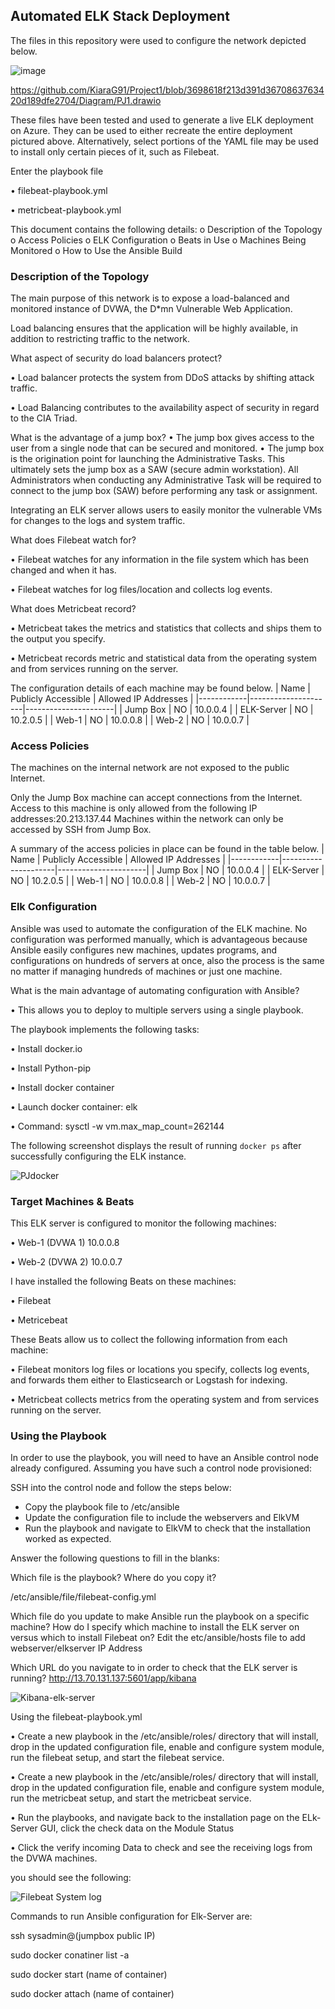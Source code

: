 ## Automated ELK Stack Deployment

The files in this repository were used to configure the network depicted below.

 ![image](https://user-images.githubusercontent.com/94761746/169676049-51b16ad0-01b0-4e78-8a02-1b22e6c237e6.png)
 
https://github.com/KiaraG91/Project1/blob/3698618f213d391d3670863763420d189dfe2704/Diagram/PJ1.drawio 

These files have been tested and used to generate a live ELK deployment on Azure. They can be used to either recreate the entire deployment pictured above. Alternatively, select portions of the YAML file may be used to install only certain pieces of it, such as Filebeat.

 Enter the playbook file

•	filebeat-playbook.yml

•	metricbeat-playbook.yml

This document contains the following details:
o	Description of the Topology
o	Access Policies
o	ELK Configuration
o	Beats in Use
o	Machines Being Monitored
o	How to Use the Ansible Build

### Description of the Topology

The main purpose of this network is to expose a load-balanced and monitored instance of DVWA, the D*mn Vulnerable Web Application.

Load balancing ensures that the application will be highly available, in addition to restricting traffic to the network.

What aspect of security do load balancers protect? 

•	Load balancer protects the system from DDoS attacks by shifting attack traffic.

•	Load Balancing contributes to the availability aspect of security in regard to the CIA Triad.

What is the advantage of a jump box?
•	The jump box gives access to the user from a single node that can be secured and monitored.
•	The jump box is the origination point for launching the Administrative Tasks. This ultimately sets the jump box as a SAW (secure admin workstation). All Administrators when conducting any Administrative Task will be required to connect to the jump box (SAW) before performing any task or assignment.

Integrating an ELK server allows users to easily monitor the vulnerable VMs for changes to the logs and system traffic.

What does Filebeat watch for?

•	Filebeat watches for any information in the file system which has been changed and when it has.

•	Filebeat watches for log files/location and collects log events.

What does Metricbeat record?

•	Metricbeat takes the metrics and statistics that collects and ships them to the output you specify.

•	Metricbeat records metric and statistical data from the operating system and from services running on the server.


The configuration details of each machine may be found below.
| Name       | Publicly Accessible | Allowed IP Addresses |
|------------|---------------------|----------------------|
| Jump Box   | NO                  | 10.0.0.4             |
| ELK-Server | NO                  | 10.2.0.5             |
| Web-1      | NO                  | 10.0.0.8             |
| Web-2      | NO                  | 10.0.0.7             |

### Access Policies

The machines on the internal network are not exposed to the public Internet. 

Only the Jump Box machine can accept connections from the Internet. Access to this machine is only allowed from the following IP addresses:20.213.137.44 Machines within the network can only be accessed by SSH from Jump Box.

A summary of the access policies in place can be found in the table below.
| Name       | Publicly Accessible | Allowed IP Addresses |
|------------|---------------------|----------------------|
| Jump Box   | NO                  | 10.0.0.4             |
| ELK-Server | NO                  | 10.2.0.5             |
| Web-1      | NO                  | 10.0.0.8             |
| Web-2      | NO                  | 10.0.0.7             |


### Elk Configuration

Ansible was used to automate the configuration of the ELK machine. No configuration was performed manually, which is advantageous because Ansible easily configures new machines, updates programs, and configurations on hundreds of servers at once, also the process is the same no matter if managing hundreds of machines or just one machine.

What is the main advantage of automating configuration with Ansible?

•	This allows you to deploy to multiple servers using a single playbook.

The playbook implements the following tasks:

•	Install docker.io

•	Install Python-pip

•	Install docker container

•	Launch docker container: elk

•	Command: sysctl -w vm.max_map_count=262144

The following screenshot displays the result of running `docker ps` after successfully configuring the ELK instance.

![PJdocker](https://user-images.githubusercontent.com/94761746/169676201-6c1c6982-0e47-4ec9-8253-a9f7936935cf.PNG)


### Target Machines & Beats

This ELK server is configured to monitor the following machines:

•	Web-1 (DVWA 1)   10.0.0.8

•	Web-2 (DVWA 2) 10.0.0.7

I have installed the following Beats on these machines:

•	Filebeat

•	Metricebeat


These Beats allow us to collect the following information from each machine:

•	Filebeat monitors log files or locations you specify, collects log events, and forwards them either to Elasticsearch or Logstash for indexing.

•	Metricbeat collects metrics from the operating system and from services running on the server.

### Using the Playbook

In order to use the playbook, you will need to have an Ansible control node already configured. Assuming you have such a control node provisioned: 

SSH into the control node and follow the steps below:

- Copy the playbook file to /etc/ansible
- Update the configuration file to include the webservers and ElkVM
- Run the playbook and navigate to ElkVM to check that the installation worked as expected.

Answer the following questions to fill in the blanks:

Which file is the playbook? Where do you copy it?

/etc/ansible/file/filebeat-config.yml

 Which file do you update to make Ansible run the playbook on a specific machine? How do I specify which machine to install the ELK server on versus which to install Filebeat on? Edit the etc/ansible/hosts file to add webserver/elkserver IP Address
 
Which URL do you navigate to in order to check that the ELK server is running? http://13.70.131.137:5601/app/kibana

![Kibana-elk-server](https://user-images.githubusercontent.com/94761746/169677167-ad738772-115c-43f2-966b-d8862b3d75ad.PNG)

Using the filebeat-playbook.yml

•	Create a new playbook in the /etc/ansible/roles/ directory that will install, drop in the updated configuration file, enable and configure system module, run the filebeat setup, and start the filebeat service.

•	Create a new playbook in the /etc/ansible/roles/ directory that will install, drop in the updated configuration file, enable and configure system module, run the metricbeat setup, and start the metricbeat service.

•	Run the playbooks, and navigate back to the installation page on the ELk-Server GUI, click the check data on the Module Status

•	Click the verify incoming Data to check and see the receiving logs from the DVWA machines.

you should see the following:

![Filebeat System log](https://user-images.githubusercontent.com/94761746/169677310-1d1be944-c715-4615-a792-ca7238fbdfcc.PNG)

Commands to run Ansible configuration for Elk-Server are:

ssh sysadmin@(jumpbox public IP)

sudo docker conatiner list -a

sudo docker start (name of container)

sudo docker attach (name of container)
